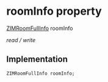 


# roomInfo property







[ZIMRoomFullInfo](../../zego_uikit_prebuilt_live_audio_room/ZIMRoomFullInfo-class.md) roomInfo
  
_<span class="feature">read / write</span>_






## Implementation

```dart
ZIMRoomFullInfo roomInfo;
```







